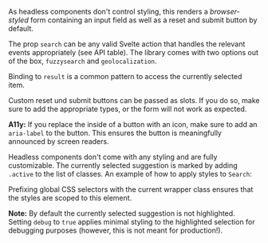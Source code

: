 <script>
  import BasicFuzzysearchExample from './BasicFuzzysearchExample.svelte';
  import BasicGeolocalizationExample from './BasicGeolocalizationExample.svelte';
  import CustomButtonExample from './CustomButtonExample.svelte';
  import StyledSearchExample from './StyledSearchExample.svelte';
</script>

As headless components don't control styling, this renders a _browser-styled_ form containing an input field as well as a reset and submit button by default.

<BasicFuzzysearchExample />

The prop `search` can be any valid Svelte action that handles the relevant events appropriately (see API table). The library comes with two options out of the box, `fuzzysearch` and `geolocalization`.

<BasicGeolocalizationExample />

Binding to `result` is a common pattern to access the currently selected item.

Custom reset und submit buttons can be passed as slots. If you do so, make sure to add the appropriate types, or the form will not work as expected.

<CustomButtonExample />

**A11y:** If you replace the inside of a button with an icon, make sure to add an `aria-label` to the button. This ensures the button is meaningfully announced by screen readers.

Headless components don't come with any styling and are fully customizable. The currently selected suggestion is marked by adding `.active` to the list of classes. An example of how to apply styles to `Search`:

<StyledSearchExample />

Prefixing global CSS selectors with the current wrapper class ensures that the styles are scoped to this element.

**Note:** By default the currently selected suggestion is not highlighted. Setting `debug` to `true` applies minimal styling to the highlighted selection for debugging purposes (however, this is not meant for production!).
